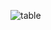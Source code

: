 ![table](https://user-images.githubusercontent.com/79565669/222426944-3bb9f443-afd2-4747-9584-5e23d0c3bdcf.PNG)
